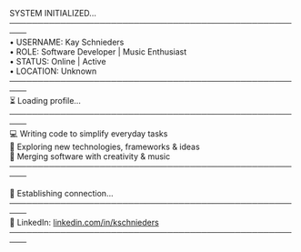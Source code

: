 SYSTEM INITIALIZED...  
─────────────────────────────────────────────────────  
• USERNAME:   Kay Schnieders  
• ROLE:       Software Developer | Music Enthusiast  
• STATUS:     Online | Active  
• LOCATION:   Unknown  
─────────────────────────────────────────────────────  
⏳ Loading profile...  
─────────────────────────────────────────────────────  
💻 Writing code to simplify everyday tasks  
🎯 Exploring new technologies, frameworks & ideas  
🎵 Merging software with creativity & music  
─────────────────────────────────────────────────────  

📡 Establishing connection...  
─────────────────────────────────────────────────────  
🔗 LinkedIn: [linkedin.com/in/kschnieders](https://linkedin.com/in/kschnieders)  
─────────────────────────────────────────────────────  
